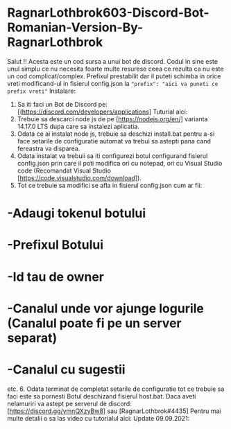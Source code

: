 # RagnarLothbrok603-Discord-Bot-Romanian-Version-By-RagnarLothbrok
Salut !! Acesta este un cod sursa a unui bot de discord.
Codul in sine este unul simplu ce nu necesita foarte multe resurese ceea ce rezulta ca nu este un cod complicat/complex.
Prefixul prestabilit dar il puteti schimba in orice vreti modificand-ul in fisierul config.json la  ``` "prefix": "aici va puneti ce prefix vreti" ```
Instalare:
1. Sa iti faci un Bot de Discord pe: [(https://discord.com/developers/applications] Tuturial aici:
2. Trebuie sa descarci node js de pe [https://nodejs.org/en/] varianta 14.17.0 LTS dupa care sa instalezi aplicatia.
3. Odata ce ai instalat node js, trebuie sa deschizi install.bat pentru a-si face setarile de configuratie automat va trebui sa astepti pana cand fereastra va disparea.
4. Odata instalat va trebuii sa iti configurezi botul configurand fisierul config.json prin care il poti modifica ori cu notepad, ori cu Visual Studio code (Recomandat Visual Studio [https://code.visualstudio.com/download]).
5. Tot ce trebuie  sa modifici se afla in fisierul config.json cum ar fii:
# -Adaugi tokenul botului
# -Prefixul Botului
# -Id tau de owner
# -Canalul unde vor ajunge logurile (Canalul poate fi pe un server separat)
# -Canalul cu sugestii
etc.
6. Odata terminat de completat setarile de configuratie tot ce trebuie sa faci este sa pornesti Botul deschizand fisierul host.bat.
Daca aveti nelamuriri va astept pe serverul de discord: [https://discord.gg/ymnQXzyBw8] sau [RagnarLothbrok#4435]
Pentru mai multe detalii o sa las video cu tutorialul aici:
Update 09.09.2021:
